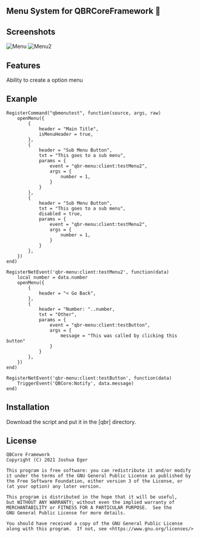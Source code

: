 ## Menu System for QBRCoreFramework 📄

## Screenshots
![Menu](https://cdn.discordapp.com/attachments/1021700112776437760/1183288337700769832/image.png?ex=6587ca24&is=65755524&hm=f9ee59a376ddda94f9e6e3f7e22aa914de5d48d89b14e21bdec40d66b1d46472&)
![Menu2](https://cdn.discordapp.com/attachments/1021700112776437760/1183289410226229338/image.png?ex=6587cb23&is=65755623&hm=aa95a9d46ebd56839cff7d00ce5451fb9933e2a6e9dcbc3592368fb694b15785&)

## Features
Ability to create a option menu

## Exanple
```
RegisterCommand("qbmenutest", function(source, args, raw)
    openMenu({
        {
            header = "Main Title",
            isMenuHeader = true,
        },
        {
            header = "Sub Menu Button",
            txt = "This goes to a sub menu",
            params = {
                event = "qbr-menu:client:testMenu2",
                args = {
                    number = 1,
                }
            }
        },
        {
            header = "Sub Menu Button",
            txt = "This goes to a sub menu",
            disabled = true,
            params = {
                event = "qbr-menu:client:testMenu2",
                args = {
                    number = 1,
                }
            }
        },
    })
end)
```
```
RegisterNetEvent('qbr-menu:client:testMenu2', function(data)
    local number = data.number
    openMenu({
        {
            header = "< Go Back",
        },
        {
            header = "Number: "..number,
            txt = "Other",
            params = {
                event = "qbr-menu:client:testButton",
                args = {
                    message = "This was called by clicking this button"
                }
            }
        },
    })
end)
```
```
RegisterNetEvent('qbr-menu:client:testButton', function(data)
    TriggerEvent('QBCore:Notify', data.message)
end)
```

## Installation
Download the script and put it in the [qbr] directory.

## License
```
QBCore Framework
Copyright (C) 2021 Joshua Eger

This program is free software: you can redistribute it and/or modify
it under the terms of the GNU General Public License as published by
the Free Software Foundation, either version 3 of the License, or
(at your option) any later version.

This program is distributed in the hope that it will be useful,
but WITHOUT ANY WARRANTY; without even the implied warranty of
MERCHANTABILITY or FITNESS FOR A PARTICULAR PURPOSE.  See the
GNU General Public License for more details.

You should have received a copy of the GNU General Public License
along with this program.  If not, see <https://www.gnu.org/licenses/>
```
